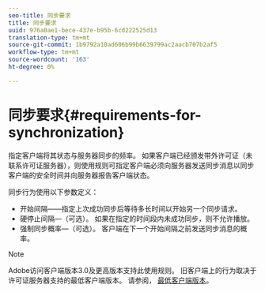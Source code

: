 ```yaml
---
seo-title: 同步要求
title: 同步要求
uuid: 976a0ae1-bece-437e-b95b-6cd222525d13
translation-type: tm+mt
source-git-commit: 1b9792a10ad606b99b6639799ac2aacb707b2af5
workflow-type: tm+mt
source-wordcount: '163'
ht-degree: 0%

---
```



# 同步要求{#requirements-for-synchronization}

指定客户端将其状态与服务器同步的频率。 如果客户端已经颁发带外许可证（未联系许可证服务器），则使用规则可指定客户端必须向服务器发送同步消息以同步客户端的安全时间并向服务器报告客户端状态。

同步行为使用以下参数定义：

* 开始间隔——指定上次成功同步后等待多长时间以开始另一个同步请求。
* 硬停止间隔—（可选）。 如果在指定的时间段内未成功同步，则不允许播放。
* 强制同步概率—（可选）。 客户端在下一个开始间隔之前发送同步消息的概率。

>[!NOTE]
>
>Adobe访问客户端版本3.0及更高版本支持此使用规则。 旧客户端上的行为取决于许可证服务器支持的最低客户端版本。 请参阅， [最低客户端版本](../../../aaxs-protecting-content/content-implementing-the-license-server/content-handling-license-reqs/content-minimum-client-version.md)。

